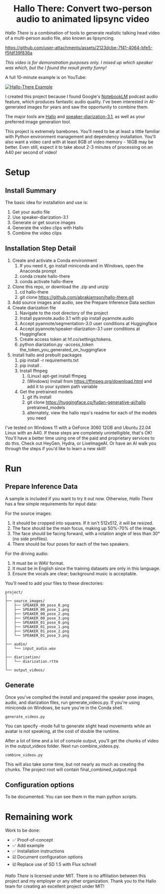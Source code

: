 <h1 align='center'>Hallo There: Convert two-person audio to animated lipsync video</h1>

*Hallo There* is a combination of tools to generate realistic talking head video of a multi-person audio file,
also known as lipsyncing.

https://github.com/user-attachments/assets/2123dcbe-7f41-4064-bfe5-f5fdf39f836a

*This video is for demonstration purposes only. I mixed up which speaker was which, but the I*
*found the result pretty funny!*

A full 10-minute example is on YouTube:

[![Hallo-There Example](https://img.youtube.com/vi/lma7rSx_zbE/0.jpg)](https://www.youtube.com/watch?v=lma7rSx_zbE)

I created this project because I found Google's [NotebookLM](https://notebooklm.google.com/) podcast audio feature, 
which produces fantastic audio quality. I've been interested in AI-generated images for years and saw 
the opportunity to combine them.

The major tools are [Hallo](https://github.com/fudan-generative-vision/hallo) and 
[speaker-diarization-3.1](https://huggingface.co/pyannote/speaker-diarization-3.1), as well as your 
preferred image generation tool.

This project is extremely barebones. You'll need to be at least a little familiar with Python environment 
management and dependency installation. You'll also want a video card with at least 8GB of video memory - 
16GB may be better. Even still, expect it to take about 2-3 minutes of processing on an A40 per second of video!

# Setup

## Install Summary
The basic idea for installation and use is:
1. Get your audio file
2. Use speaker-diarization-3.1
3. Generate or get source images
4. Generate the video clips with Hallo
5. Combine the video clips

## Installation Step Detail
1. Create and activate a Conda environment
    1. If you need it, go install miniconda and in Windows, open the Anaconda prompt
    2. conda create hallo-there
    3. conda activate hallo-there
2. Clone this repo, or download the .zip and unzip 
    1. cd hallo-there
    2. git clone https://github.com/abrakjamson/hallo-there.git
3. Add source images and audio, see the Prepare Inference Data section
4. Create diarization file
    1. Navigate to the root directory of the project
    2. Install pyannote.audio 3.1 with pip install pyannote.audio
    3. Accept pyannote/segmentation-3.0 user conditions at Huggingface
    4. Accept pyannote/speaker-diarization-3.1 user conditions at Huggingface
    5. Create access token at hf.co/settings/tokens.
    6. python diarization.py -access_token the_token_you_generated_on_huggingface
5. Install hallo and prebuilt packages
    1. pip install -r requirements.txt
    2. pip install .
    3. Install ffmpeg
        1. (Linux) apt-get install ffmpeg
        2. (Windows) Install from https://ffmpeg.org/download.html and add it to your system path variable
    4. Get the pretrained models
        1. git lfs install
        2. git clone https://huggingface.co/fudan-generative-ai/hallo pretrained_models
        3. alternately, view the hallo repo's readme for each of the models you need

I've tested on Windows 11 with a GeForce 3060 12GB and Ubuntu 22.04 Linux with an A40.
If these steps are completely unintelligible, that's OK! You'll have a better time using one of 
the paid and proprietary services to do this. Check out HeyGen, Hydra, or LiveImageAI. Or have 
an AI walk you through the steps if you'd like to learn a new skill!

# Run

##  Prepare Inference Data

A sample is included if you want to try it out now. Otherwise, *Hallo There* has a few simple 
requirements for input data:

For the source images:

1. It should be cropped into squares. If it isn't 512x512, it will be resized.
2. The face should be the main focus, making up 50%-70% of the image.
3. The face should be facing forward, with a rotation angle of less than 30° (no side profiles).
4. There should be four poses for each of the two speakers.

For the driving audio:

1. It must be in WAV format.
2. It must be in English since the training datasets are only in this language.
3. Ensure the vocals are clear; background music is acceptable.

You'll need to add your files to these directories:
```
project/
│
├── source_images/
│   ├── SPEAKER_00_pose_0.png
│   ├── SPEAKER_00_pose_1.png
│   ├── SPEAKER_00_pose_2.png
│   ├── SPEAKER_00_pose_3.png
│   ├── SPEAKER_01_pose_0.png
│   ├── SPEAKER_01_pose_1.png
│   ├── SPEAKER_01_pose_2.png
│   └── SPEAKER_01_pose_3.png
│
├── audio/
│   └── input_audio.wav
│
├── diarization/
│   └── diarization.rttm
│
└── output_videos/
```

## Generate
Once you've complted the install and prepared the speaker pose images, audio, and diarization files, 
run generate_videos.py. If you're using miniconda on Windows, be sure you're in the Conda shell.
```
generate_videos.py
```
You can specify -mode full to generate slight head movements while an avatar is not speaking, at the cost of
double the runtime.

After a lot of time and a lot of console output, you'll get the chunks of video in the output_videos folder. 
Next run combine_videos.py.
```
combine_videos.py
```
This will also take some time, but not nearly as much as creating the chunks. The project root will contain
final_combined_output.mp4

## Configuration options
To be documented. You can see them in the main python scripts.

# Remaining work
Work to be done:
- ✅ Proof-of-concept
- ✅ Add example
- ✅ Installation instructions
- ☑️ Document configuration options
- ☑️ Replace use of SD 1.5 with Flux schnell

*Hallo There* is licensed under MIT. There is no affiliation between this project and my employer or any 
other organization. Thank you to the Hallo team for creating an excellent project under MIT!
